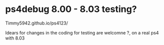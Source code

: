 # ps4debug 8.00 - 8.03 testing?

Timmy5942.github.io/ps4123/

Idears for changes in the coding for testing are welcomne ?, on a real ps4 with 8.03
